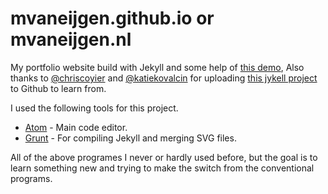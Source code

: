 mvaneijgen.github.io or mvaneijgen.nl
====================

My portfolio website build with Jekyll and some help of [this demo](http://tympanus.net/codrops/2013/12/18/perspective-page-view-navigation/), Also thanks to [@chriscoyier](https://twitter.com/chriscoyier) and [@katiekovalcin](https://twitter.com/katiekovalcin) for uploading [this jykell project](https://github.com/katiekovalcin/kovalcin) to Github to learn from. 

I used the following tools for this project.

* [Atom](atom.oi) - Main code editor.
* [Grunt](gruntjs.com) - For compiling Jekyll and merging SVG files.

All of the above programes I never or hardly used before, but the goal is to learn something new and trying to make the switch from the conventional programs.
